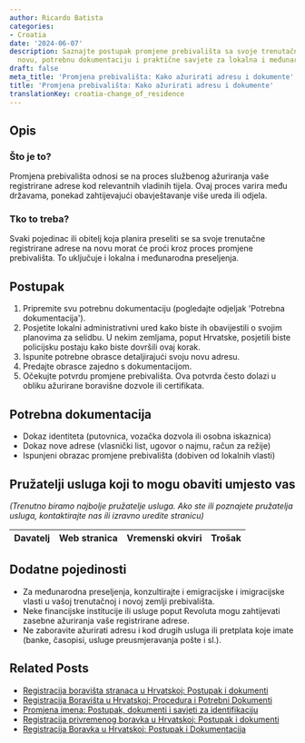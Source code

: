 ```yaml
---
author: Ricardo Batista
categories:
- Croatia
date: '2024-06-07'
description: Saznajte postupak promjene prebivališta sa svoje trenutačne adrese na
  novu, potrebnu dokumentaciju i praktične savjete za lokalna i međunarodna preseljenja.
draft: false
meta_title: 'Promjena prebivališta: Kako ažurirati adresu i dokumente'
title: 'Promjena prebivališta: Kako ažurirati adresu i dokumente'
translationKey: croatia-change_of_residence
---
```



## Opis
### Što je to?
Promjena prebivališta odnosi se na proces službenog ažuriranja vaše registrirane adrese kod relevantnih vladinih tijela. Ovaj proces varira među državama, ponekad zahtijevajući obavještavanje više ureda ili odjela.

### Tko to treba?
Svaki pojedinac ili obitelj koja planira preseliti se sa svoje trenutačne registrirane adrese na novu morat će proći kroz proces promjene prebivališta. To uključuje i lokalna i međunarodna preseljenja.

## Postupak

1. Pripremite svu potrebnu dokumentaciju (pogledajte odjeljak 'Potrebna dokumentacija').
2. Posjetite lokalni administrativni ured kako biste ih obavijestili o svojim planovima za selidbu. U nekim zemljama, poput Hrvatske, posjetili biste policijsku postaju kako biste dovršili ovaj korak.
3. Ispunite potrebne obrasce detaljirajući svoju novu adresu.
4. Predajte obrasce zajedno s dokumentacijom.
5. Očekujte potvrdu promjene prebivališta. Ova potvrda često dolazi u obliku ažurirane boravišne dozvole ili certifikata.

## Potrebna dokumentacija

- Dokaz identiteta (putovnica, vozačka dozvola ili osobna iskaznica)
- Dokaz nove adrese (vlasnički list, ugovor o najmu, račun za režije)
- Ispunjeni obrazac promjene prebivališta (dobiven od lokalnih vlasti)

## Pružatelji usluga koji to mogu obaviti umjesto vas

_(Trenutno biramo najbolje pružatelje usluga. Ako ste ili poznajete pružatelja usluga, kontaktirajte nas ili izravno uredite stranicu)_

| Davatelj | Web stranica | Vremenski okviri | Trošak |
| --------------- | --------------- | :-------------: | :-------------: |

## Dodatne pojedinosti

- Za međunarodna preseljenja, konzultirajte i emigracijske i imigracijske vlasti u vašoj trenutačnoj i novoj zemlji prebivališta.
- Neke financijske institucije ili usluge poput Revoluta mogu zahtijevati zasebne ažuriranja vaše registrirane adrese.
- Ne zaboravite ažurirati adresu i kod drugih usluga ili pretplata koje imate (banke, časopisi, usluge preusmjeravanja pošte i sl.).


## Related Posts

- [Registracija boravišta stranaca u Hrvatskoj: Postupak i dokumenti](https://tramitit.com/hr/guides/croatia/prijava_prebivalista_stranaca/)
- [Registracija Boravišta u Hrvatskoj: Procedura i Potrebni Dokumenti](https://tramitit.com/hr/guides/croatia/prijava_prebivalista/)
- [Promjena imena: Postupak, dokumenti i savjeti za identifikaciju](https://tramitit.com/hr/guides/croatia/promjena_imena/)
- [Registracija privremenog boravka u Hrvatskoj: Postupak i dokumenti](https://tramitit.com/hr/guides/croatia/prijava_boravista/)
- [Registracija Boravka u Hrvatskoj: Postupak i Dokumentacija](https://tramitit.com/hr/guides/croatia/prijava_boravka_pri_ulasku_u_zemlju/)